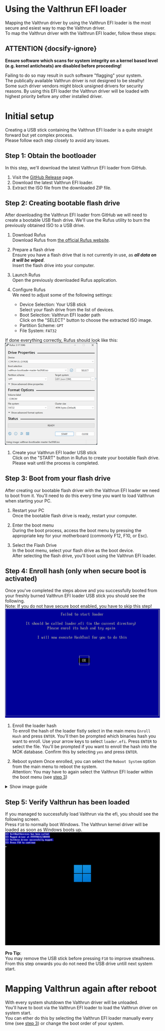 # Using the Valthrun EFI loader
Mapping the Valthrun driver by using the Valthrun EFI loader is the most secure and esiest way to map the Valthrun driver.  
To map the Valthrun driver with the Valthrun EFI loader, follow these steps:

## ATTENTION  {docsify-ignore}
**Ensure software which scans for system integrity on a kernel based level (e.g. kernel anticheats) are disabled before proceeding!**  
  
Failing to do so may result in such software "flagging" your system.  
The publically available Valthrun driver is not designed to be stealhy!  
Some such driver vendors might block unsigned drivers for security reasons.
By using this EFI loader the Valthrun driver will be loaded with highest priority before any other installed driver.
  

# Initial setup
Creating a USB stick containing the Valthrun EFI loader is a quite straight forward but yet complex process.   
Please follow each step closely to avoid any issues.  

## Step 1: Obtain the bootloader
In this step, we'll download the latest Valthrun EFI loader from GitHub.
1. Visit the [GitHub Release](https://github.com/Valthrun/Valthrun/releases/latest) page.
2. Download the latest Valthrun EFI loader.
3. Extract the ISO file from the downloaded ZIP file.

## Step 2: Creating bootable flash drive
After downloading the Valthrun EFI loader from GitHub we will need to create a bootable USB flash drive.
We'll use the Rufus utility to burn the previously obtained ISO to a USB drive.
1. Download Rufus  
   Download Rufus from [the official Rufus website](https://rufus.ie/en/).
   
2. Prepare a flash drive  
   Ensure you have a flash drive that is not currently in use, as ***all data on it will be wiped***.  
   Insert the flash drive into your computer.

3. Launch Rufus  
   Open the previously downloaded Rufus application.

4. Configure Rufus  
We need to adjust some of the following settings:
   - Device Selection: Your USB stick  
     Select your flash drive from the list of devices.
   - Boot Selection: Valthrun EFI loader path  
     Click on the "SELECT" button to choose the extracted ISO image.
   - Partition Scheme: `GPT`
   - File System: `FAT32`  
  
If done everything correctly, Rufus should look like this:  
<img src="../../_media/screenshot_uefi_rufus.png" alt="screenshot_uefi_rufus" width="300"/>

1. Create your Valthrun EFI loader USB stick  
   Click on the "START" button in Rufus to create your bootable flash drive.  
   Please wait until the process is completed.

## Step 3: Boot from your flash drive
After creating our bootable flash driver with the Valthrun EFI loader we need to boot from it. You'll need to do this every time you want to load Valthrun when starting your PC.
1. Restart your PC  
   Once the bootable flash drive is ready, restart your computer.

2. Enter the boot menu  
   During the boot process, access the boot menu by pressing the appropriate key for your motherboard (commonly F12, F10, or Esc).

3. Select the Flash Drive  
   In the boot menu, select your flash drive as the boot device.  
   After selecting the flash drive, you'll boot using the Valthrun EFI loader.

## Step 4: Enroll hash (only when secure boot is activated)
Once you've completed the steps above and you successfully booted from your freshly burned Valthrun EFI loader USB stick you should see the following.  
Note: If you do not have secure boot enabled, you have to skip this step!  
![image](../../_media/screenshot_uefi_loader_failed.png)  

1. Enroll the loader hash  
To enroll the hash of the loader fistly select in the main menu `Enroll Hash` and press `ENTER`. 
You'll then be prompted which binaries hash you want to enroll. Use your arrow keys to select `loader.efi`. 
Press `ENTER` to select the file. You'll be prompted if you want to enroll the hash into the MOK database. Confirm this by selecting `yes` and press `ENTER`.

1. Reboot system
Once enrolled, you can select the `Reboot System` option from the main menu to reboot the system.  
Attention: You may have to again select the Valthrun EFI loader within the boot menu (see [step 3](#step-3-boot-from-your-flash-drive))

<details>
  <summary>Show image guide</summary>
   <img style="display: block" src="../../_media/screenshot_uefi_loader_menu.png" alt="screenshot_uefi_loader_menu" />
   <img style="display: block" src="../../_media/screenshot_uefi_loader_enrol.png" alt="screenshot_uefi_loader_enrol" />
   <img style="display: block" src="../../_media/screenshot_uefi_loader_enrol_yes.png" alt="screenshot_uefi_loader_enrol_yes" />
</details>

## Step 5: Verify Valthrun has been loaded
If you managed to successfully load Valthrun via the efi, you should see the following screen.  
Press `F10` to normally boot Windows. The Valthrun kernel driver will be loaded as soon as Windows boots up.
![image](../../_media/screenshot_uefi_mapped_successfully.png)  
  
**Pro Tip**:  
You may remove the USB stick before pressing `F10` to improve stealhness.  
From this step onwards you do not need the USB drive untill next system start.

# Mapping Valthrun again after reboot
With every system shutdown the Valthrun driver will be unloaded.  
You'll have to boot via the Valthrun EFI loader to load the Valthrun driver on system start.  
You can ether do this by selecting the Valthrun EFI loader manually every time (see [step 3](#step-3-boot-from-your-flash-drive)) or change the boot order of your system.
